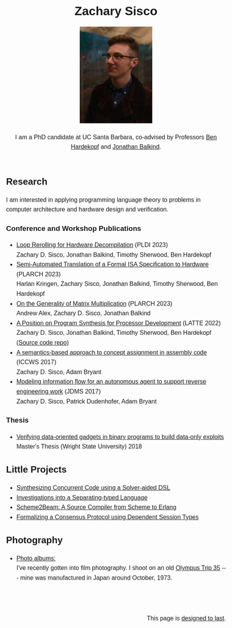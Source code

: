 <meta charset="utf-8">
<meta name="viewport" content="width=device-width, initial-scale=1">
<title>Zachary Sisco</title>
<style>
    body{
        margin: 1em auto;
        max-width: 60%;
        padding: 0 .62em;
        font: 1.0em/1.6 sans-serif;
    }
    h1,h2,h3 {
        line-height: 1.2;
    }
    @media print{
        body{
            max-width: none
        }
    }
    footer {
	    text-align: right;
	    margin-top: 80px;
	    padding-bottom: 20px;
    }
</style>

<header>
  <h1>Zachary Sisco</h1>
  <p><img src="zach.jpg" width="33%"></p>
  <aside>
    I am a PhD candidate at UC Santa Barbara,
    co-advised by Professors <a href="https://sites.cs.ucsb.edu/~benh/">Ben Hardekopf</a>
    and <a href="https://jbalkind.github.io/">Jonathan Balkind</a>.
  </aside>
</header>

## Research

I am interested in applying programming language theory to problems
in computer architecture and hardware design and verification.

### Conference and Workshop Publications

* [Loop Rerolling for Hardware Decompilation](papers/loop-rerolling-hw-decompilation.pdf) (PLDI 2023)  
  Zachary D. Sisco, Jonathan Balkind, Timothy Sherwood, Ben Hardekopf
* [Semi-Automated Translation of a Formal ISA Specification to Hardware](papers/plarch23.pdf) (PLARCH 2023)  
  Harlan Kringen, Zachary Sisco, Jonathan Balkind, Timothy Sherwood, Ben Hardekopf
* <u>On the Generality of Matrix Multiplication</u> (PLARCH 2023)  
  Andrew Alex, Zachary D. Sisco, Jonathan Balkind
* [A Position on Program Synthesis for Processor Development](papers/a-position-on-program-synthesis-for-processor-development.pdf) (LATTE 2022)  
  Zachary D. Sisco, Jonathan Balkind, Timothy Sherwood, Ben Hardekopf  
  [(Source code repo)](https://github.com/pllab/latte22-demo)
* [A semantics-based approach to concept assignment in assembly code](papers/semantics-based-approach-to-concept-assignment-in-assembly-code.pdf) (ICCWS 2017)  
  Zachary D. Sisco, Adam Bryant
* [Modeling information flow for an autonomous agent to support reverse engineering work](papers/modeling-information-flow_preprint_version-2.pdf) (JDMS 2017)  
  Zachary D. Sisco, Patrick Dudenhofer, Adam Bryant

### Thesis

* [Verifying data-oriented gadgets in binary programs to build data-only exploits](papers/sisco-zachary-thesis.pdf)  
  Master's Thesis (Wright State University) 2018

## Little Projects

* [Synthesizing Concurrent Code using a Solver-aided DSL](papers/conimp.pdf")
* [Investigations into a Separating-typed Language](papers/Separating_typed_Languages.pdf")
* [Scheme2Beam: A Source Compiler from Scheme to Erlang](papers/Scheme2Beam.pdf")
* [Formalizing a Consensus Protocol using Dependent Session Types](papers/dusty.pdf")

## Photography

* [Photo albums:](photos/index.html)  
  I've recently gotten into film photography.
  I shoot on an old [Olympus Trip 35](http://camera-wiki.org/wiki/Olympus_Trip_35) ---
  mine was manufactured in Japan around October, 1973.

<footer>This page is <a href="http://jeffhuang.com/designed_to_last/">designed to last</a>.</footer>
